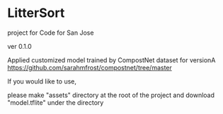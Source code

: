 # LitterSort
project for Code for San Jose


ver 0.1.0

Applied customized model trained by CompostNet dataset for versionA
https://github.com/sarahmfrost/compostnet/tree/master



If you would like to use,

 please make "assets" directory at the root of the project and download "model.tflite" under the directory
